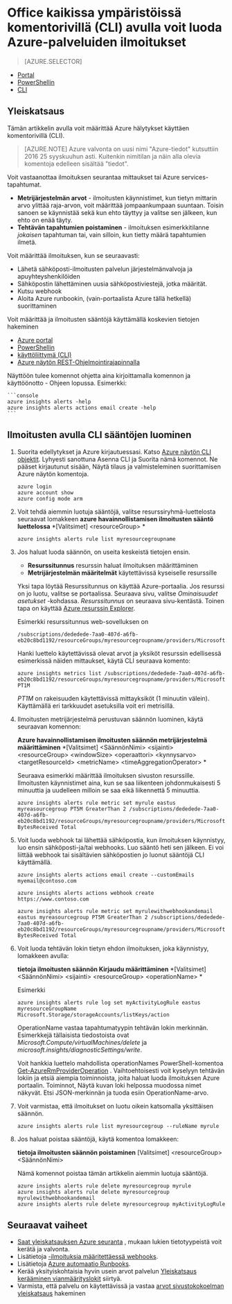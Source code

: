 <properties
    pageTitle="Office kaikissa ympäristöissä komentorivillä (CLI) avulla voit luoda ilmoituksia Azure-palveluiden | Microsoft Azure"
    description="Rivin komentoliittymä avulla voit luoda Azure ilmoituksia, jotka voivat aiheuttaa ilmoituksia tai automaatio, kun määrittämäsi ehdot täyttyvät."
    authors="rboucher"
    manager="carolz"
    editor=""
    services="monitoring-and-diagnostics"
    documentationCenter="monitoring-and-diagnostics"/>

<tags
    ms.service="monitoring-and-diagnostics"
    ms.workload="na"
    ms.tgt_pltfrm="na"
    ms.devlang="na"
    ms.topic="article"
    ms.date="10/24/2016"
    ms.author="robb"/>

# <a name="use-the-cross-platform-command-line-interface-cli-to-create-alerts-for-azure-services"></a>Office kaikissa ympäristöissä komentorivillä (CLI) avulla voit luoda Azure-palveluiden ilmoitukset

> [AZURE.SELECTOR]
- [Portal](insights-alerts-portal.md)
- [PowerShellin](insights-alerts-powershell.md)
- [CLI](insights-alerts-command-line-interface.md)

## <a name="overview"></a>Yleiskatsaus

Tämän artikkelin avulla voit määrittää Azure hälytykset käyttäen komentorivillä (CLI).

>[AZURE.NOTE] Azure valvonta on uusi nimi "Azure-tiedot" kutsuttiin 2016 25 syyskuuhun asti. Kuitenkin nimitilan ja näin alla olevia komentoja edelleen sisältää "tiedot".

Voit vastaanottaa ilmoituksen seurantaa mittaukset tai Azure services-tapahtumat.

- **Metrijärjestelmän arvot** - ilmoitusten käynnistimet, kun tietyn mittarin arvo ylittää raja-arvon, voit määrittää jompaankumpaan suuntaan. Toisin sanoen se käynnistää sekä kun ehto täyttyy ja valitse sen jälkeen, kun ehto on enää täyty.    
- **Tehtävän tapahtumien poistaminen** - ilmoituksen esimerkkitilanne *jokaisen* tapahtuman tai, vain silloin, kun tietty määrä tapahtumien ilmetä.

Voit määrittää ilmoituksen, kun se seuraavasti:

- Lähetä sähköposti-ilmoitusten palvelun järjestelmänvalvoja ja apuyhteyshenkilöiden
- Sähköpostin lähettäminen uusia sähköpostiviestejä, jotka määrität.
- Kutsu webhook
- Aloita Azure runbookin, (vain-portaalista Azure tällä hetkellä) suorittaminen

Voit määrittää ja ilmoitusten sääntöjä käyttämällä koskevien tietojen hakeminen

- [Azure portal](insights-alerts-portal.md)
- [PowerShellin](insights-alerts-powershell.md)
- [käyttöliittymä (CLI)](insights-alerts-command-line-interface.md)
- [Azure näytön REST-Ohjelmointirajapinnalla](https://msdn.microsoft.com/library/azure/dn931945.aspx)


Näyttöön tulee komennot ohjetta aina kirjoittamalla komennon ja käyttöönotto - Ohjeen lopussa. Esimerkki:

    ```console
    azure insights alerts -help
    azure insights alerts actions email create -help
    ```

## <a name="create-alert-rules-using-the-cli"></a>Ilmoitusten avulla CLI sääntöjen luominen

1. Suorita edellytykset ja Azure kirjautuessasi. Katso [Azure näytön CLI objektit](insights-cli-samples.md). Lyhyesti sanottuna Asenna CLI ja Suorita nämä komennot. Ne pääset kirjautunut sisään, Näytä tilaus ja valmisteleminen suorittamisen Azure näytön komentoja.


    ```console
    azure login
    azure account show
    azure config mode arm

    ```

2.  Voit tehdä aiemmin luotuja sääntöjä, valitse resurssiryhmä-luettelosta seuraavat lomakkeen **azure havainnollistamisen ilmoitusten sääntö luettelossa** *[Valitsimet] &lt;resourceGroup&gt; *

    ```console
    azure insights alerts rule list myresourcegroupname

    ```
3. Jos haluat luoda säännön, on useita keskeistä tietojen ensin.
    - **Resurssitunnus** resurssin haluat ilmoituksen määrittäminen
    - **Metrijärjestelmän määritelmät** käytettävissä kyseiselle resurssille

    Yksi tapa löytää Resurssitunnus on käyttää Azure-portaalia. Jos resurssi on jo luotu, valitse se portaalissa. Seuraava sivu, valitse *Ominaisuudet* *asetukset* -kohdassa. *Resurssitunnus* on seuraava sivu-kentästä. Toinen tapa on käyttää [Azure resurssin Explorer](https://resources.azure.com/).

    Esimerkki resurssitunnus web-sovelluksen on

    ```console
    /subscriptions/dededede-7aa0-407d-a6fb-eb20c8bd1192/resourceGroups/myresourcegroupname/providers/Microsoft.Web/sites/mywebsitename
    ```

    Hanki luettelo käytettävissä olevat arvot ja yksiköt resurssin edellisessä esimerkissä näiden mittaukset, käytä CLI seuraava komento:  

    ```console
    azure insights metrics list /subscriptions/dededede-7aa0-407d-a6fb-eb20c8bd1192/resourceGroups/myresourcegroupname/providers/Microsoft.Web/sites/mywebsitename PT1M
    ```

    _PT1M_ on rakeisuuden käytettävissä mittayksiköt (1 minuutin välein). Käyttämällä eri tarkkuudet asetuksilla voit eri metrisillä.


4. Ilmoitusten metrijärjestelmä perustuvan säännön luominen, käytä seuraavan komennon:

    **Azure havainnollistamisen ilmoitusten säännön metrijärjestelmä määrittäminen** *[Valitsimet] &lt;SäännönNimi&gt; &lt;sijainti&gt; &lt;resourceGroup&gt; &lt;windowSize&gt; &lt;operaattori&gt; &lt;kynnysarvo&gt; &lt;targetResourceId&gt; &lt;metricName&gt; &lt;timeAggregationOperator&gt; *

    Seuraava esimerkki määrittää ilmoituksen sivuston resurssille. Ilmoitusten käynnistimet aina, kun se saa liikenteen johdonmukaisesti 5 minuuttia ja uudelleen milloin se saa eikä liikennettä 5 minuuttia.

    ```console
    azure insights alerts rule metric set myrule eastus myreasourcegroup PT5M GreaterThan 2 /subscriptions/dededede-7aa0-407d-a6fb-eb20c8bd1192/resourceGroups/myresourcegroupname/providers/Microsoft.Web/sites/mywebsitename BytesReceived Total

    ```

5. Voit luoda webhook tai lähettää sähköpostia, kun ilmoituksen käynnistyy, luo ensin sähköposti-ja/tai webhooks. Luo sääntö heti sen jälkeen. Ei voi liittää webhook tai sisältävien sähköpostien jo luonut sääntöjä CLI käyttämällä.

    ```console
    azure insights alerts actions email create --customEmails myemail@contoso.com

    azure insights alerts actions webhook create https://www.contoso.com

    azure insights alerts rule metric set myrulewithwebhookandemail eastus myreasourcegroup PT5M GreaterThan 2 /subscriptions/dededede-7aa0-407d-a6fb-eb20c8bd1192/resourceGroups/myresourcegroupname/providers/Microsoft.Web/sites/mywebsitename BytesReceived Total
    ```


6. Voit luoda tehtävän lokin tietyn ehdon ilmoituksen, joka käynnistyy, lomakkeen avulla:

    **tietoja ilmoitusten säännön Kirjaudu määrittäminen** *[Valitsimet] &lt;SäännönNimi&gt; &lt;sijainti&gt; &lt;resourceGroup&gt; &lt;operationName&gt; *

    Esimerkki

    ```console
    azure insights alerts rule log set myActivityLogRule eastus myresourceGroupName Microsoft.Storage/storageAccounts/listKeys/action
    ```

    OperationName vastaa tapahtumatyypin tehtävän lokin merkinnän. Esimerkkejä tällaisista tiedostoista ovat *Microsoft.Compute/virtualMachines/delete* ja *microsoft.insights/diagnosticSettings/write*.

    Voit hankkia luettelo mahdollista operationNames PowerShell-komentoa [Get-AzureRmProviderOperation](https://msdn.microsoft.com/library/mt603720.aspx) . Vaihtoehtoisesti voit kyselyyn tehtävän lokiin ja etsiä aiempia toiminnoista, joita haluat luoda ilmoituksen Azure portaalin. Toiminnot, Näytä kuvan loki helpossa muodossa nimet näkyvät. Etsi JSON-merkinnän ja tuoda esiin OperationName-arvo.   

7. Voit varmistaa, että ilmoitukset on luotu oikein katsomalla yksittäisen säännön.

    ```console
    azure insights alerts rule list myresourcegroup --ruleName myrule
    ```

8. Jos haluat poistaa sääntöjä, käytä komentoa lomakkeen:

    **tietoja ilmoitusten säännön poistaminen** [Valitsimet] &lt;resourceGroup&gt; &lt;SäännönNimi&gt;

    Nämä komennot poistaa tämän artikkelin aiemmin luotuja sääntöjä.

    ```console
    azure insights alerts rule delete myresourcegroup myrule
    azure insights alerts rule delete myresourcegroup myrulewithwebhookandemail
    azure insights alerts rule delete myresourcegroup myActivityLogRule
    ```



## <a name="next-steps"></a>Seuraavat vaiheet

* [Saat yleiskatsauksen Azure seuranta](monitoring-overview.md) , mukaan lukien tietotyypeistä voit kerätä ja valvonta.
* Lisätietoja [-ilmoituksia määritettäessä webhooks](insights-webhooks-alerts.md).
* Lisätietoja [Azure automaatio Runbooks](..\automation\automation-starting-a-runbook.md).
* Kerää yksityiskohtaisia hyvin usein arvot palvelun [Yleiskatsaus kerääminen vianmäärityslokit](monitoring-overview-of-diagnostic-logs.md) siirtyä.
* Varmista, että palvelu on käytettävissä ja vastaa [arvot sivustokokoelman yleiskatsaus](insights-how-to-customize-monitoring.md) hakeminen
